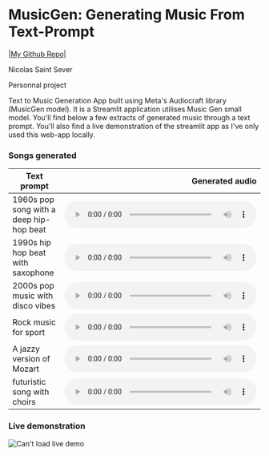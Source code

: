 <!DOCTYPE html>
<html>
  <head>
    <title>Music Generation with Meta AI's MusicGen</title>
    <link
      href="https://cdn.jsdelivr.net/npm/bootstrap@5.1.3/dist/css/bootstrap.min.css"
      rel="stylesheet"
    />
    <meta charset="utf-8" />
    <meta name="viewport" content="width=device-width, initial-scale=1" />
    <script src="https://ajax.googleapis.com/ajax/libs/jquery/3.6.0/jquery.min.js"></script>
    <script src="helper-v2.js" defer></script>
    <style>
      td {
        vertical-align: middle;
      }
      audio {
        width: 20vw;
        min-width: 100px;
        max-width: 250px;
      }
      .timestamp-label {
        color: gray;
      }
      table.wide-audio audio {
        width: 40vw;
        max-width: 40vw;
      }
    </style>
  </head>
  <body>
    <div class="container pt-5 mt-5 shadow p-5 mb-5 bg-white rounded">
      <div class="text-center">
        <h1>MusicGen: Generating Music From Text-Prompt</h1>
        <p class="lead fw-bold">
          |<a
            href="https://github.com/nsaintsever/music-generation"
            class="btn border-white bg-white fw-bold"
            >My Github Repo</a
          >|
        </p>
        <p class="fst-italic mb-0">
          Nicolas Saint Sever
        </p>
        <p>Personnal project</p>
      </div>
      <p>
        Text to Music Generation App built using Meta's Audiocraft library (MusicGen model). It is a Streamlit application utilises Music Gen small model.
        You'll find below a few extracts of generated music through a text prompt.
        You'll also find a live demonstration of the streamlit app as I've only used this web-app locally.
      </p>
    </div>
<div class="container pt-5 mt-5 shadow p-5 mb-5 bg-white rounded">
  <h3>Songs generated</h3>
  <div class="container pt-3">
    <div class="table-responsive pt-3">
      <table class="table pt-2 wide-audio" id="longgen-generation">
        <thead>
          <tr>
            <th>Text prompt</th>
            <th style="text-align: right">Generated audio</th>
          </tr>
        </thead>
        <tbody>
          <tr>
            <td>1960s pop song with a deep hip-hop beat</td>
            <td>
              <audio controls>
                <source src="audio_output/1960s pop song with a deep hip-hop beat.wav" type="audio/mpeg">
                Votre navigateur ne supporte pas l'élément audio.
              </audio>
            </td>
          </tr>
          <tr>
            <td>1990s hip hop beat with saxophone</td>
            <td>
              <audio controls>
                <source src="audio_output/1990s hip hop beat with saxophone.wav" type="audio/mpeg">
                Votre navigateur ne supporte pas l'élément audio.
              </audio>
            </td>
          </tr>
          <tr>
            <td>2000s pop music with disco vibes</td>
            <td>
              <audio controls>
                <source src="audio_output/2000s pop music with disco vibes.wav" type="audio/mpeg">
                Votre navigateur ne supporte pas l'élément audio.
              </audio>
            </td>
          </tr>
          <tr>
            <td>Rock music for sport</td>
            <td>
              <audio controls>
                <source src="audio_output/Rock music for sport (large model).wav" type="audio/mpeg">
                Votre navigateur ne supporte pas l'élément audio.
              </audio>
            </td>
          </tr>
          <tr>
            <td>A jazzy version of Mozart</td>
            <td>
              <audio controls>
                <source src="audio_output/A jazzy version of Mozart.wav" type="audio/mpeg">
                Votre navigateur ne supporte pas l'élément audio.
              </audio>
            </td>
          </tr>
          <tr>
            <td>futuristic song with choirs</td>
            <td>
              <audio controls>
                <source src="audio_output/futuristic song with choirs.wav" type="audio/mpeg">
                Votre navigateur ne supporte pas l'élément audio.
              </audio>
            </td>
          </tr>
        </tbody>
      </table>
    </div>
  </div>
</div>
<h3>Live demonstration</h3>
  <div class="container pt-3">
      <div class="table-responsive pt-3">
        <img src="images/github-gif.gif" alt="Can't load live demo">
</html>
